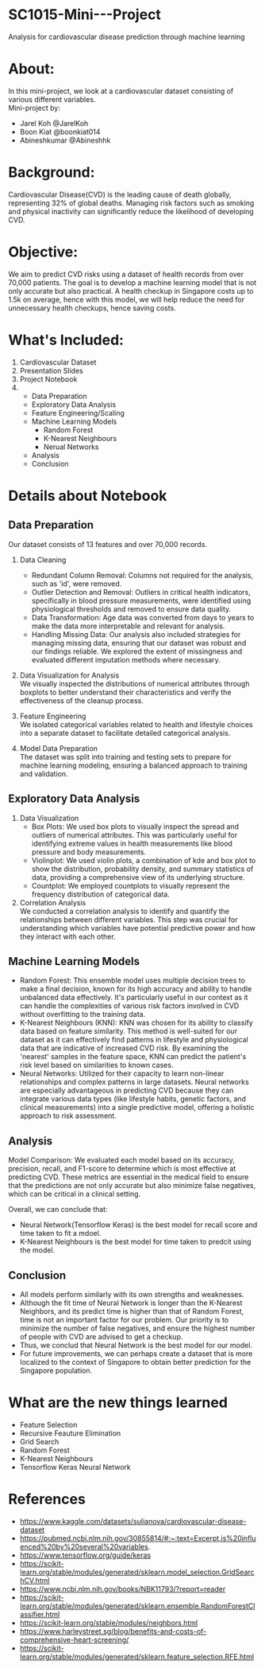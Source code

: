 # SC1015-Mini---Project

Analysis for cardiovascular disease prediction through machine learning

# About:
In this mini-project, we look at a cardiovascular dataset consisting of various different variables.  
Mini-project by:
* Jarel Koh @JarelKoh
* Boon Kiat @boonkiat014
* Abineshkumar @Abineshhk

# Background:
Cardiovascular Disease(CVD) is the leading cause of death globally, representing 32% of global deaths.
Managing risk factors such as smoking and physical inactivity can significantly reduce the likelihood of developing CVD.
# Objective:
We aim to predict CVD risks using a dataset of health records from over 70,000 patients. The goal is to develop a machine learning model that is not only accurate but also practical. A health checkup in Singapore costs up to 1.5k on average, hence with this model, we will help reduce the need for unnecessary health checkups, hence saving costs.
# What's Included:
1. Cardiovascular Dataset
2. Presentation Slides
3. Project Notebook
4.   * Data Preparation
     * Exploratory Data Analysis
     * Feature Engineering/Scaling
     * Machine Learning Models
         * Random Forest
         * K-Nearest Neighbours
         * Nerual Networks
     * Analysis
     * Conclusion
# Details about Notebook
## Data Preparation 
Our dataset consists of 13 features and over 70,000 records.  
1. Data Cleaning  
    * Redundant Column Removal: Columns not required for the analysis, such as 'id', were removed.
    * Outlier Detection and Removal: Outliers in critical health indicators, specifically in blood pressure measurements, were identified using physiological thresholds and removed to ensure data quality.
    * Data Transformation: Age data was converted from days to years to make the data more interpretable and relevant for analysis.
    * Handling Missing Data: Our analysis also included strategies for managing missing data, ensuring that our dataset was robust and our findings reliable. We explored the extent of missingness and evaluated different imputation methods where necessary.
2. Data Visualization for Analysis  
We visually inspected the distributions of numerical attributes through boxplots to better understand their characteristics and verify the effectiveness of the cleanup process.

3. Feature Engineering  
We isolated categorical variables related to health and lifestyle choices into a separate dataset to facilitate detailed categorical analysis.

4. Model Data Preparation  
The dataset was split into training and testing sets to prepare for machine learning modeling, ensuring a balanced approach to training and validation.

## Exploratory Data Analysis
1. Data Visualization  
   * Box Plots: We used box plots to visually inspect the spread and outliers of numerical attributes. This was particularly useful for identifying extreme values in health measurements like blood pressure and body measurements.
   * Violinplot: We used violin plots, a combination of kde and box plot to show the distribution, probability density, and summary statistics of data, providing a comprehensive view of its underlying structure.
   * Countplot: We employed countplots to visually represent the frequency distribution of categorical data. 
2. Correlation Analysis  
We conducted a correlation analysis to identify and quantify the relationships between different variables. This step was crucial for understanding which variables have potential predictive power and how they interact with each other.

## Machine Learning Models
*  Random Forest: This ensemble model uses multiple decision trees to make a final decision, known for its high accuracy and ability to handle unbalanced data effectively. It's particularly useful in our context as it can handle the complexities of various risk factors involved in CVD without overfitting to the training data.
*  K-Nearest Neighbours (KNN): KNN was chosen for its ability to classify data based on feature similarity. This method is well-suited for our dataset as it can effectively find patterns in lifestyle and physiological data that are indicative of increased CVD risk. By examining the 'nearest' samples in the feature space, KNN can predict the patient's risk level based on similarities to known cases.
*  Neural Networks: Utilized for their capacity to learn non-linear relationships and complex patterns in large datasets. Neural networks are especially advantageous in predicting CVD because they can integrate various data types (like lifestyle habits, genetic factors, and clinical measurements) into a single predictive model, offering a holistic approach to risk assessment.
## Analysis  
Model Comparison: We evaluated each model based on its accuracy, precision, recall, and F1-score to determine which is most effective at predicting CVD. These metrics are essential in the medical field to ensure that the predictions are not only accurate but also minimize false negatives, which can be critical in a clinical setting.

Overall, we can conclude that:
*  Neural Network(Tensorflow Keras) is the best model for recall score and time taken to fit a mdoel.
*  K-Nearest Neighbours is the best model for time taken to predcit using the model.

## Conclusion

*  All models perform similarly with its own strengths and weaknesses.
*  Although the fit time of Neural Network is longer than the K-Nearest Neighbors, and its predict time is higher than that of Random Forest, time is not an important factor for our problem. Our priority is to minimize the number of false negatives, and ensure the highest number of people with CVD are advised to get a checkup.
*  Thus, we conclud that Neural Network is the best model for our model.
*  For future improvements, we can perhaps create a dataset that is more localized to the context of Singapore to obtain better prediction for the Singapore population.

# What are the new things learned
*  Feature Selection
*  Recursive Feauture Elimination
*  Grid Search
*  Random Forest
*  K-Nearest Neighbours
*  Tensorflow Keras Neural Network

# References
*  https://www.kaggle.com/datasets/sulianova/cardiovascular-disease-dataset
*  https://pubmed.ncbi.nlm.nih.gov/30855814/#:~:text=Excerpt,is%20influenced%20by%20several%20variables.
*  https://www.tensorflow.org/guide/keras
*  https://scikit-learn.org/stable/modules/generated/sklearn.model_selection.GridSearchCV.html
*  https://www.ncbi.nlm.nih.gov/books/NBK11793/?report=reader
*  https://scikit-learn.org/stable/modules/generated/sklearn.ensemble.RandomForestClassifier.html
*  https://scikit-learn.org/stable/modules/neighbors.html
*  https://www.harleystreet.sg/blog/benefits-and-costs-of-comprehensive-heart-screening/
*  https://scikit-learn.org/stable/modules/generated/sklearn.feature_selection.RFE.html

